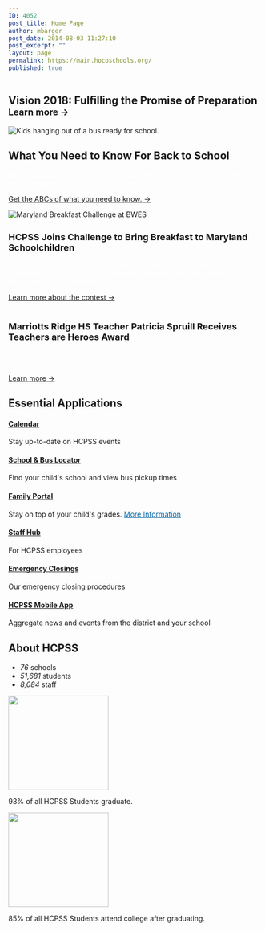 ```yaml
---
ID: 4052
post_title: Home Page
author: mbarger
post_date: 2014-08-03 11:27:10
post_excerpt: ""
layout: page
permalink: https://main.hocoschools.org/
published: true
---
```

<h2 class="tagline">Vision 2018: Fulfilling the Promise of Preparation <span class="subscribe" style="font-size: 18px; text-transform: none;"><a href="/vision/" title="Learn more about Vision 2018">Learn more&nbsp;→</a></span></h2>

<div class="slider">
<div class="slide-viewer">
<div class="slide-group">
<div class="slide single section group">
<div class="image">
<img src="http://www.hcpss.org/wp-content/uploads/2014/08/kids-bus-windows.jpg" alt="Kids hanging out of a bus ready for school." >
</div>
<div class="card">
<h2>What You Need to Know For Back to School</h2>
<p style="color:white;">Information about registration, bus schedules, school calendar, updating your emergency card online and more.</p><p><span class="subscribe" style="display: block;"><a href="/news-posts/2014/08/back-to-school/" >Get the ABCs of what you need to know.&nbsp;→</a></span></p>
</div>  
</div>

<div class="slide single section group">
<div class="image">
<img src="http://www.hcpss.org/wp-content/uploads/2014/09/bwes-meals.jpg" alt="Maryland Breakfast Challenge at BWES" >
</div>
<div class="card">
<h2 style="font-size: 18px;" >HCPSS Joins Challenge to Bring Breakfast to Maryland Schoolchildren</h2>
<p style="color:white;">Bryant Woods Elementary School will represent HCPSS in the Maryland Breakfast Challenge, a contest between Maryland schools to help feed more than 10,000 students.</p><p><span class="subscribe" style="display: block;"><a href="http://www.hcpss.org/news-posts/2014/09/maryland-breakfast-challenge/">Learn more about the contest&nbsp;→</a></span></p>
</div>  
</div>

<div class="slide single section group">
<div class="image">
<img src="http://www.hcpss.org/wp-content/uploads/2014/12/dance-program.jpg" alt="" >
</div>
<div class="card">
<h2 style="font-size: 18px;">Marriotts Ridge HS Teacher Patricia Spruill Receives Teachers are Heroes Award</h2>
<p style="color:white;">The award honors K-12 teachers throughout the state who work beyond curriculum and classroom hours to instill a love of learning in their students. </p>
<p><span class="subscribe" style="display: block;"><a href="/news-posts/2014/12/spruill-teachers-are-heroes/">Learn more&nbsp;→</a></span></p>
</div>
</div>

</div>
<div class="slide-buttons"></div>
</div>
</div>

<div class="section essential-apps group">
<h2 class="section-header"><span>Essential Applications</span></h2>
<div class="thirds">
   <p class="caption"><a href="/calendar/"><i class="fa fa-calendar fa-5"></i></a></p>
   <h4 class="caption"><a href="/calendar/">Calendar</a></h4>
   <p class="caption">Stay up-to-date on HCPSS events</p>
</div>
<div class="thirds">
  <p class="caption"><a href="https://hcpss2.securesites.net/SchoolLocator/index.jsp"><i class="fa fa-institution fa-5"></i></a></p>
  <h4 class="caption"><a href="https://hcpss2.securesites.net/SchoolLocator/index.jsp">School & Bus Locator</a></h4>
  <p class="caption">Find your child's school and view bus pickup times</p>
</div>
<div class="thirds">
   <p class="caption"><a href="https://hcpss.me/fp/"><i class="fa fa-tasks fa-5"></i></a></p>
   <h4 class="caption"><a href="https://hcpss.me/fp/">Family Portal</a></h4>
   <p class="caption">Stay on top of your child's grades.  <a style="color: #0063A4;" href="https://www.hcpss.me/fp/">More Information</a></p>
</div>
</div>

<div class="section essential-apps group">
<div class="thirds">
   <p class="caption"><a href="https://staff.hcpss.org/"><i class="fa fa-users fa-5"></i></a></p>
   <h4 class="caption"><a href="https://staff.hcpss.org/">Staff Hub</a></h4>
   <p class="caption">For HCPSS employees</p>
</div>
<div class="thirds">
   <p class="caption"><a href="/schools/emergency-closings/"><i class="fa fa-cloud fa-5"></i></a></p>
   <h4 class="caption"><a href="/schools/emergency-closings/">Emergency Closings</a></h4>
   <p class="caption">Our emergency closing procedures</p>
</div>
<div class="thirds">
   <p class="caption"><a target="_blank" href="http://launch.customschoolapp.net/hcpss/"><i class="fa fa-mobile fa-5"></i></a></p>
   <h4 class="caption"><a target="_blank" href="http://launch.customschoolapp.net/hcpss/">HCPSS Mobile App</a></h4>
   <p class="caption">Aggregate news and events from the district and your school</p>
</div>
</div>

<div class="section group">
<h2 class="section-header"><span>About HCPSS</span></h2>
<div class="thirds">
<ul class="infographic-numbers">
<li><em>76</em> schools</li>
<li><em>51,681</em> students</li>
<li><em>8,084</em> staff</li>
</ul>
</div>

<div class="thirds">
<p><img src="http://s3.amazonaws.com/hcpss.web.site/images/infographic-grad.png" width="200" height="188" alt="" /></p>
<p class="caption">93% of all HCPSS Students graduate.</p>
</div>

<div class="thirds">
<p><img src="http://s3.amazonaws.com/hcpss.web.site/images/infographic-college.png" width="200" height="188" alt="" /></p>
<p class="caption">85% of all HCPSS Students attend college after graduating.</p>
</div>
</div>
